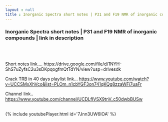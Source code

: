 ```yaml
---
layout : null
title : Inorganic Spectra short notes | P31 and F19 NMR of inorganic compounds | link in description
---
```

<h3>Inorganic Spectra short notes | P31 and F19 NMR of inorganic compounds | link in description</h3><br>
<br><p>Short notes link....
https://drive.google.com/file/d/1NYH-ShS7uZyfsC2u3sDKpqogfmQtTdYN/view?usp=drivesdk

Crack TRB in 40 days playlist link...
https://www.youtube.com/watch?v=UCCSMxXhVco&list=PLOm_n1cbYGF3on741qKQg8zzaWFi7uaFr

Channel link..
https://www.youtube.com/channel/UCDLfIVSX9tnV_c50dwbBUSw</p><br>
{% include youtubePlayer.html id='7Jnn3UW6IOA' %}<br>